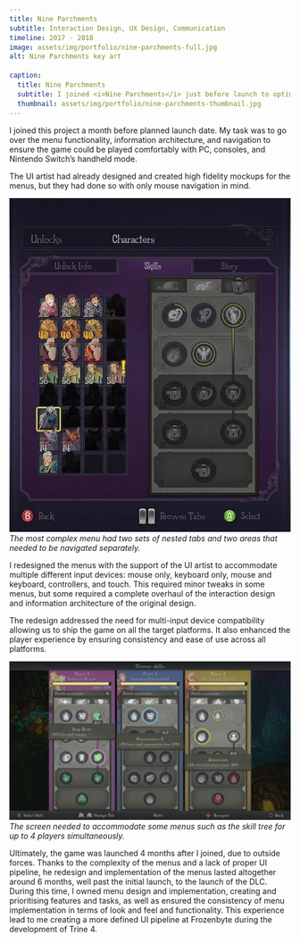 ```yaml
---
title: Nine Parchments
subtitle: Interaction Design, UX Design, Communication
timeline: 2017 - 2018
image: assets/img/portfolio/nine-parchments-full.jpg
alt: Nine Parchments key art

caption:
  title: Nine Parchments
  subtitle: I joined <i>Nine Parchments</i> just before launch to optimize menu functionality for multiple input devices across PC, consoles, and the Nintendo Switch. Working closely with the UI artist, we redesigned complex menus, focusing on usability and consistency, ultimately refining the UI pipeline in the company.
  thumbnail: assets/img/portfolio/nine-parchments-thumbnail.jpg
---
```

I joined this project a month before planned launch date. My task was to go over the menu functionality, information architecture, and navigation to ensure the game could be played comfortably with PC, consoles, and Nintendo Switch’s handheld mode.

The UI artist had already designed and created high fidelity mockups for the menus, but they had done so with only mouse navigation in mind.

<img src="assets/img/portfolio/NineParchments/NineParchments_character_info.png" alt="Screenshot of the character info menu in Nine Parchments" width=600><br><i>The most complex menu had two sets of nested tabs and two areas that needed to be navigated separately.</i>

I redesigned the menus with the support of the UI artist to accommodate multiple different input devices: mouse only, keyboard only, mouse and keyboard, controllers, and touch. This required minor tweaks in some menus, but some required a complete overhaul of the interaction design and information architecture of the original design.

The redesign addressed the need for multi-input device compatibility allowing us to ship the game on all the target platforms. It also enhanced the player experience by ensuring consistency and ease of use across all platforms.

<img src="assets/img/portfolio/NineParchments/NineParchments_skill_menu_3p.jpg" alt="Screenshot of the skill menu view for three players" width=600><br><i>The screen needed to accommodate some menus such as the skill tree for up to 4 players simultaneously.</I>

Ultimately, the game was launched 4 months after I joined, due to outside forces. Thanks to the complexity of the menus and a lack of proper UI pipeline, he redesign and implementation of the menus lasted altogether around 6 months, well past the initial launch, to the launch of the DLC. During this time, I owned menu design and implementation, creating and prioritising features and tasks, as well as ensured the consistency of menu implementation in terms of look and feel and functionality. This experience lead to me creating  a more defined UI pipeline at Frozenbyte during the development of Trine 4.